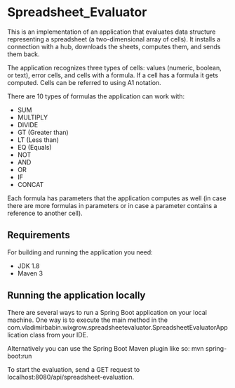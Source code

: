 # Spreadsheet_Evaluator

This is an implementation of an application that evaluates data structure representing a spreadsheet (a two-dimensional array of cells). It installs a connection with a hub, downloads the sheets, computes them, and sends them back.

The application recognizes three types of cells: values (numeric, boolean, or text), error cells, and cells with a formula. If a cell has a formula it gets computed. Cells can be referred to using A1 notation.

There are 10 types of formulas the application can work with:

- SUM
- MULTIPLY
- DIVIDE
- GT (Greater than)
- LT (Less than)
- EQ (Equals)
- NOT
- AND
- OR
- IF
- CONCAT

Each formula has parameters that the application computes as well (in case there are more formulas in parameters or in 
case a parameter contains a reference to another cell).

## Requirements
For building and running the application you need:
- JDK 1.8
- Maven 3

## Running the application locally
There are several ways to run a Spring Boot application on your local machine. One way is to execute the main method in 
the com.vladimirbabin.wixgrow.spreadsheetevaluator.SpreadsheetEvaluatorApplication class from your IDE.

Alternatively you can use the Spring Boot Maven plugin like so:
mvn spring-boot:run

To start the evaluation, send a GET request to localhost:8080/api/spreadsheet-evaluation.
